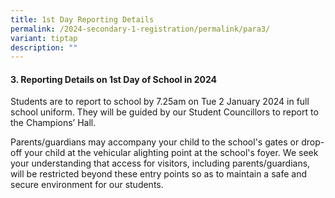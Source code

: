 ```yaml
---
title: 1st Day Reporting Details
permalink: /2024-secondary-1-registration/permalink/para3/
variant: tiptap
description: ""
---
```

<h4>3. Reporting Details on 1st Day of School in 2024</h4><p></p><p>Students are to report to school by 7.25am on Tue 2 January 2024 in full school uniform. They will be guided by our Student Councillors to report to the Champions’ Hall.</p><p>Parents/guardians may accompany your child to the school's gates or drop-off your child at the vehicular alighting point at the school's foyer. We seek your understanding that access for visitors, including parents/guardians, will be restricted beyond these entry points so as to maintain a safe and secure environment for our students.</p>